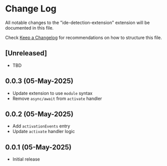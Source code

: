 # Change Log

All notable changes to the "ide-detection-extension" extension will be documented in this file.

Check [Keep a Changelog](http://keepachangelog.com/) for recommendations on how to structure this file.

## [Unreleased]

- TBD 

## 0.0.3 (05-May-2025) 

- Update extension to use `module` syntax 
- Remove `async/await` from `activate` handler 

## 0.0.2 (05-May-2025) 

- Add `activationEvents` entry 
- Update `activate` handler logic 

## 0.0.1 (05-May-2025) 

- Initial release 

